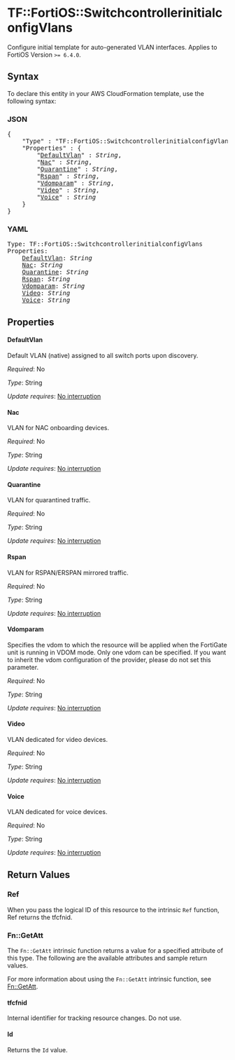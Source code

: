 # TF::FortiOS::SwitchcontrollerinitialconfigVlans

Configure initial template for auto-generated VLAN interfaces. Applies to FortiOS Version `>= 6.4.0`.

## Syntax

To declare this entity in your AWS CloudFormation template, use the following syntax:

### JSON

<pre>
{
    "Type" : "TF::FortiOS::SwitchcontrollerinitialconfigVlans",
    "Properties" : {
        "<a href="#defaultvlan" title="DefaultVlan">DefaultVlan</a>" : <i>String</i>,
        "<a href="#nac" title="Nac">Nac</a>" : <i>String</i>,
        "<a href="#quarantine" title="Quarantine">Quarantine</a>" : <i>String</i>,
        "<a href="#rspan" title="Rspan">Rspan</a>" : <i>String</i>,
        "<a href="#vdomparam" title="Vdomparam">Vdomparam</a>" : <i>String</i>,
        "<a href="#video" title="Video">Video</a>" : <i>String</i>,
        "<a href="#voice" title="Voice">Voice</a>" : <i>String</i>
    }
}
</pre>

### YAML

<pre>
Type: TF::FortiOS::SwitchcontrollerinitialconfigVlans
Properties:
    <a href="#defaultvlan" title="DefaultVlan">DefaultVlan</a>: <i>String</i>
    <a href="#nac" title="Nac">Nac</a>: <i>String</i>
    <a href="#quarantine" title="Quarantine">Quarantine</a>: <i>String</i>
    <a href="#rspan" title="Rspan">Rspan</a>: <i>String</i>
    <a href="#vdomparam" title="Vdomparam">Vdomparam</a>: <i>String</i>
    <a href="#video" title="Video">Video</a>: <i>String</i>
    <a href="#voice" title="Voice">Voice</a>: <i>String</i>
</pre>

## Properties

#### DefaultVlan

Default VLAN (native) assigned to all switch ports upon discovery.

_Required_: No

_Type_: String

_Update requires_: [No interruption](https://docs.aws.amazon.com/AWSCloudFormation/latest/UserGuide/using-cfn-updating-stacks-update-behaviors.html#update-no-interrupt)

#### Nac

VLAN for NAC onboarding devices.

_Required_: No

_Type_: String

_Update requires_: [No interruption](https://docs.aws.amazon.com/AWSCloudFormation/latest/UserGuide/using-cfn-updating-stacks-update-behaviors.html#update-no-interrupt)

#### Quarantine

VLAN for quarantined traffic.

_Required_: No

_Type_: String

_Update requires_: [No interruption](https://docs.aws.amazon.com/AWSCloudFormation/latest/UserGuide/using-cfn-updating-stacks-update-behaviors.html#update-no-interrupt)

#### Rspan

VLAN for RSPAN/ERSPAN mirrored traffic.

_Required_: No

_Type_: String

_Update requires_: [No interruption](https://docs.aws.amazon.com/AWSCloudFormation/latest/UserGuide/using-cfn-updating-stacks-update-behaviors.html#update-no-interrupt)

#### Vdomparam

Specifies the vdom to which the resource will be applied when the FortiGate unit is running in VDOM mode. Only one vdom can be specified. If you want to inherit the vdom configuration of the provider, please do not set this parameter.

_Required_: No

_Type_: String

_Update requires_: [No interruption](https://docs.aws.amazon.com/AWSCloudFormation/latest/UserGuide/using-cfn-updating-stacks-update-behaviors.html#update-no-interrupt)

#### Video

VLAN dedicated for video devices.

_Required_: No

_Type_: String

_Update requires_: [No interruption](https://docs.aws.amazon.com/AWSCloudFormation/latest/UserGuide/using-cfn-updating-stacks-update-behaviors.html#update-no-interrupt)

#### Voice

VLAN dedicated for voice devices.

_Required_: No

_Type_: String

_Update requires_: [No interruption](https://docs.aws.amazon.com/AWSCloudFormation/latest/UserGuide/using-cfn-updating-stacks-update-behaviors.html#update-no-interrupt)

## Return Values

### Ref

When you pass the logical ID of this resource to the intrinsic `Ref` function, Ref returns the tfcfnid.

### Fn::GetAtt

The `Fn::GetAtt` intrinsic function returns a value for a specified attribute of this type. The following are the available attributes and sample return values.

For more information about using the `Fn::GetAtt` intrinsic function, see [Fn::GetAtt](https://docs.aws.amazon.com/AWSCloudFormation/latest/UserGuide/intrinsic-function-reference-getatt.html).

#### tfcfnid

Internal identifier for tracking resource changes. Do not use.

#### Id

Returns the <code>Id</code> value.

